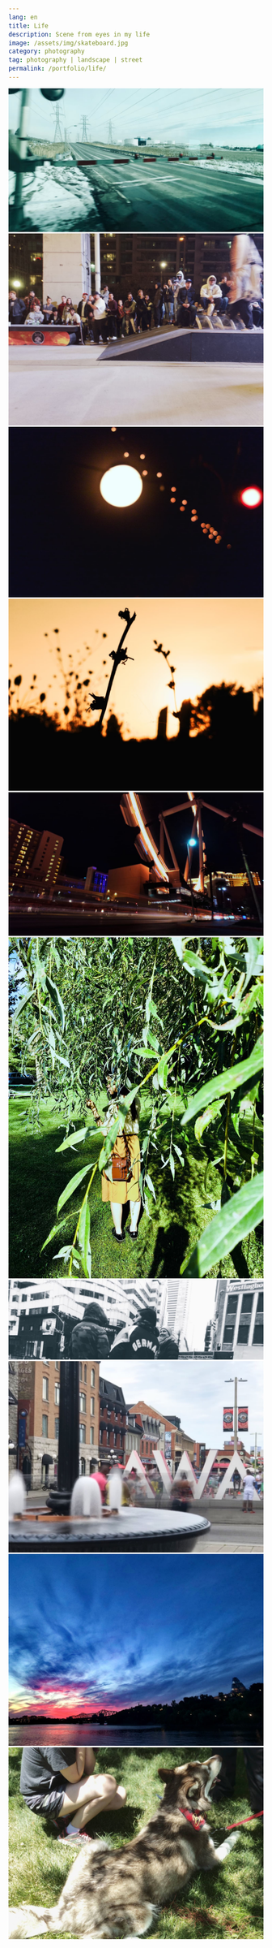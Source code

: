 ```yaml
---
lang: en
title: Life
description: Scene from eyes in my life
image: /assets/img/skateboard.jpg
category: photography
tag: photography | landscape | street
permalink: /portfolio/life/
---
```


<div class="row">
	<div class="4u 12u$(small)">
        <span class="image fit"><img src="/assets/img/going.jpg" alt="Going" /></span>
        <span class="image fit"><img src="/assets/img/skateboard.jpg" alt="Skateboard" /></span>
        <span class="image fit"><img src="/assets/img/light-line.jpg" alt="Light line" /></span>
    </div>
    <div class="4u 12u$(small)">
        <span class="image fit"><img src="/assets/img/sunset.jpg" alt="Sunset" /></span>
        <span class="image fit"><img src="/assets/img/las-vegas.jpg" alt="Las Vegas" /></span>
        <span class="image fit"><img src="/assets/img/leaves.jpg" alt="Leaves" /></span>
    </div>
    <div class="4u$ 12u$(small)">
        <span class="image fit"><img src="/assets/img/look.jpg" alt="Look" /></span>
        <span class="image fit"><img src="/assets/img/ottawa.jpg" alt="Ottawa" /></span>
        <span class="image fit"><img src="/assets/img/skyline.jpg" alt="Skyline" /></span>
        <span class="image fit"><img src="/assets/img/park.jpg" alt="Park" /></span>
    </div>
</div>
